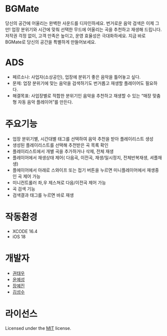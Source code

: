 # BGMate
당신의 공간에 어울리는 완벽한 사운드를 디자인하세요. 
번거로운 음악 검색은 이제 그만! 업장 분위기와 시간에 맞춰 선택한 무드에 어울리는 곡을 추천하고 재생해 드립니다. 
저작권 걱정 없이, 고객 만족은 높이고, 운영 효율성은 극대화하세요. 
지금 바로 BGMate로 당신의 공간을 특별하게 만들어보세요.

# ADS
- 페르소나: 사업자(소상공인), 업장에 분위기 좋은 음악을 틀어놓고 싶다.
- 문제: 업장 분위기에 맞는 음악을 검색하기도 번거롭고 재생할 플레이어도 필요하다.
- 해결목표: 사업장별로 적합한 분위기인 음악을 추천하고 재생할 수 있는 “매장 맞춤형 자동 음악 플레이어”를 만든다.

# 주요기능
- 업장 분위기별, 시간대별 태그를 선택하여 음악 추천을 받아 플레이리스트 생성
- 생성된 플레이리스트를 선택해 추천받은 곡 목록 확인
- 플레이리스트에서 개별 곡을 추가하거나 삭제, 전체 재생
- 플레이어에서 재생상태 제어( 다음곡, 이전곡, 재생/일시정지, 전체반복재생, 셔플재생)
- 플에이어에서 아래로 스와이프 또는 접기 버튼을 누르면 미니플레이어에서 재생중인 곡 제어 가능
- 미니컨트롤러 좌,우 제스쳐로 다음/이전곡 제어 가능
- 곡 검색 기능
- 검색결과 태그를 누르면 바로 재생 

# 작동환경
- XCODE 16.4
- iOS 18

# 개발자
- [권태우](https://github.com/boifromangye)
- [윤예성](https://github.com/yoon0420)
- [장예진](https://github.com/akarisoho)
- [김성수](https://github.com/su-uuuu)

# 라이선스
Licensed under the [MIT](LICENSE) license.
